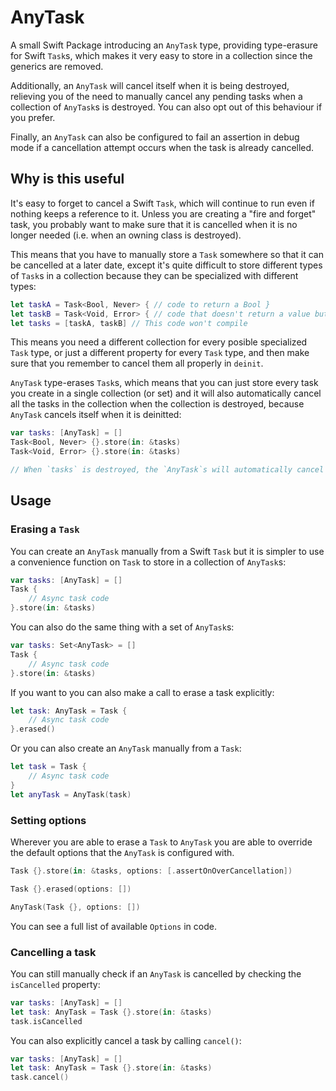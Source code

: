 # AnyTask

A small Swift Package introducing an `AnyTask` type, providing type-erasure for Swift `Task`s, which makes it very easy 
to store in a collection since the generics are removed.

Additionally, an `AnyTask` will cancel itself when it is being destroyed, relieving you of the need to manually cancel any
pending tasks when a collection of `AnyTask`s is destroyed. You can also opt out of this behaviour if you prefer.

Finally, an `AnyTask` can also be configured to fail an assertion in debug mode if a cancellation attempt occurs when the
task is already cancelled.

## Why is this useful

It's easy to forget to cancel a Swift `Task`, which will continue to run even if nothing keeps a reference to it. 
Unless you are creating a "fire and forget" task, you probably want to make sure that it is cancelled when it is no longer
needed (i.e. when an owning class is destroyed).

This means that you have to manually store a `Task` somewhere so that it can be cancelled at a later date, except it's
quite difficult to store different types of `Task`s in a collection because they can be specialized with different types:

```swift
let taskA = Task<Bool, Never> { // code to return a Bool }
let taskB = Task<Void, Error> { // code that doesn't return a value but can throw }
let tasks = [taskA, taskB] // This code won't compile
```

This means you need a different collection for every posible specialized `Task` type, or just a different property for every
`Task` type, and then make sure that you remember to cancel them all properly in `deinit`.

`AnyTask` type-erases `Task`s, which means that you can just store every task you create in a single collection (or set) 
and it will also automatically cancel all the tasks in the collection when the collection is destroyed, because 
`AnyTask` cancels itself when it is deinitted:

```swift
var tasks: [AnyTask] = []
Task<Bool, Never> {}.store(in: &tasks)
Task<Void, Error> {}.store(in: &tasks)

// When `tasks` is destroyed, the `AnyTask`s will automatically cancel the underlying type-erased `Task`s. 
```

## Usage
### Erasing a `Task`

You can create an `AnyTask` manually from a Swift `Task` but it is simpler to use a convenience function on `Task` to store
in a collection of `AnyTask`s:

```swift
var tasks: [AnyTask] = []
Task {
    // Async task code
}.store(in: &tasks)
```

You can also do the same thing with a set of `AnyTask`s:

```swift
var tasks: Set<AnyTask> = []
Task {
    // Async task code
}.store(in: &tasks)
```

If you want to you can also make a call to erase a task explicitly:

```swift
let task: AnyTask = Task {
    // Async task code
}.erased()
```

Or you can also create an `AnyTask` manually from a `Task`:

```swift
let task = Task {
    // Async task code
}
let anyTask = AnyTask(task)
```

### Setting options

Wherever you are able to erase a `Task` to `AnyTask` you are able to override the default options that the `AnyTask` is 
configured with. 

```swift
Task {}.store(in: &tasks, options: [.assertOnOverCancellation])

Task {}.erased(options: [])

AnyTask(Task {}, options: [])
```

You can see a full list of available `Options` in code.


### Cancelling a task

You can still manually check if an `AnyTask` is cancelled by checking the `isCancelled` property:

```swift
var tasks: [AnyTask] = []
let task: AnyTask = Task {}.store(in: &tasks)
task.isCancelled
```

You can also explicitly cancel a task by calling `cancel()`:

```swift
var tasks: [AnyTask] = []
let task: AnyTask = Task {}.store(in: &tasks)
task.cancel()
```
